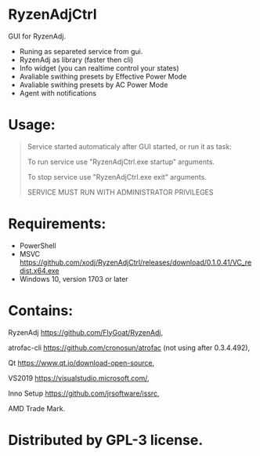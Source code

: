 # RyzenAdjCtrl
GUI for RyzenAdj.

- Runing as separeted service from gui.
- RyzenAdj as library (faster then cli)
- Info widget (you can realtime control your states)
- Avaliable swithing presets by Effective Power Mode
- Avaliable swithing presets by AC Power Mode
- Agent with notifications

# Usage:
> Service started automaticaly after GUI started, or run it as task:
> 
> To run service use "RyzenAdjCtrl.exe startup" arguments.
> 
> To stop service use "RyzenAdjCtrl.exe exit" arguments.
> 
> SERVICE MUST RUN WITH ADMINISTRATOR PRIVILEGES

# Requirements:
- PowerShell
- MSVC https://github.com/xodj/RyzenAdjCtrl/releases/download/0.1.0.41/VC_redist.x64.exe
- Windows 10, version 1703 or later

# Contains:
RyzenAdj https://github.com/FlyGoat/RyzenAdj,

atrofac-cli https://github.com/cronosun/atrofac (not using after 0.3.4.492),

Qt https://www.qt.io/download-open-source,

VS2019 https://visualstudio.microsoft.com/,

Inno Setup https://github.com/jrsoftware/issrc,

AMD Trade Mark.

# Distributed by GPL-3 license.
